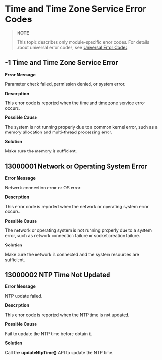 # Time and Time Zone Service Error Codes

> **NOTE**
>
> This topic describes only module-specific error codes. For details about universal error codes, see [Universal Error Codes](../errorcode-universal.md).

## -1 Time and Time Zone Service Error

**Error Message**

Parameter check failed, permission denied, or system error.

**Description**

This error code is reported when the time and time zone service error occurs.

**Possible Cause**

The system is not running properly due to a common kernel error, such as a memory allocation and multi-thread processing error.

**Solution**

Make sure the memory is sufficient.

## 13000001 Network or Operating System Error

**Error Message**

Network connection error or OS error.

**Description**

This error code is reported when the network or operating system error occurs.

**Possible Cause**

The network or operating system is not running properly due to a system error, such as network connection failure or socket creation failure.

**Solution**

Make sure the network is connected and the system resources are sufficient.


## 13000002 NTP Time Not Updated

**Error Message**

NTP update failed.

**Description**

This error code is reported when the NTP time is not updated.

**Possible Cause**

Fail to update the NTP time before obtain it.

**Solution**

Call the **updateNtpTime()** API to update the NTP time.
